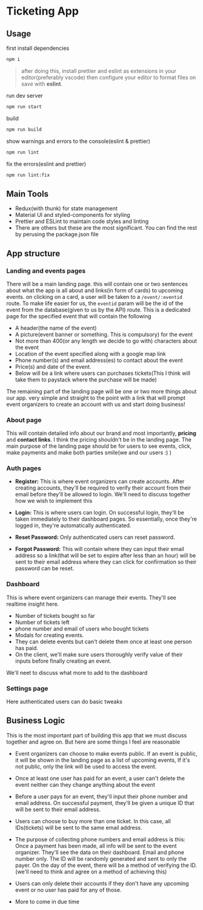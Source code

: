 # Ticketing App

## Usage 

first install dependencies

```bash
npm i 
```

> after doing this, install prettier and eslint as extensions in your editor(preferably vscode) then configure your editor to format files on save with **eslint**.

run dev server

```bash
npm run start
```

build 

```bash
npm run build
```

show warnings and errors to the console(eslint & prettier)

```bash
npm run lint
```

fix the errors(eslint and prettier)

```bash
npm run lint:fix
```

## Main Tools

- Redux(with thunk) for state management
- Material UI and styled-components for styling
- Prettier and ESLint to maintain code styles and linting
- There are others but these are the most significant. You can find the rest by perusing the package.json file


## App structure

### Landing and events pages
There will be a main landing page. this will contain one or two sentences about what the app is all about and links(in form of cards) to upcoming events. on clicking on a card, a user will be taken to a `/event/:eventid` route. To make life easier for us, the `eventid` param will be the id of the event from the database(given to us by the API) route. This is a dedicated page for the specified event that will contain the following

- A header(the name of the event)
- A picture(event banner or something. This is compulsory) for the event
- Not more than 400(or any length we decide to go with) characters about the event
- Location of the event specified along with a google map link
- Phone number(s) and email address(es) to contact about the event
- Price(s) and date of the event.
- Below will be a link where users can purchases tickets(This I think will take them to paystack where the purchase will be made)

The remaining part of the landing page will be one or two more things about our app. very simple and straight to the point with a link that will prompt event organizers to create an account with us and start doing business!

### About page

This will contain detailed info about our brand and most importantly, **pricing** and **contact links**. I think the pricing shouldn't be in the landing page. The main purpose of the landing page should be for users to see events, click, make payments and make both parties smile(we and our users :) )

### Auth pages

- **Register:** This is where event organizers can create accounts. After creating accounts, they'll be required to verify their account from their email before they'll be allowed to login. We'll need to discuss together how we wish to implement this

- **Login:** This is where users can login. On successful login, they'll be taken immediately to their dashboard pages. So essentially, once they're logged in, they're automatically authenticated.

- **Reset Password:** Only authenticated users can reset password.

- **Forgot Password:** This will contain where they can input their email address so a link(that will be set to expire after less than an hour) will be sent to their email address where they can click for confirmation so their password can be reset.

### Dashboard 

This is where event organizers can manage their events. They'll see realtime insight here. 

- Number of tickets bought so far
- Number of tickets left
- phone number and email of users who bought tickets
- Modals for creating events.
- They can delete events but can't delete them once at least one person has paid.
- On the client, we'll make sure users thoroughly verify value of their inputs before finally creating an event.

We'll neet to discuss what more to add to the dashboard

### Settings page

Here authenticated users can do basic tweaks

## Business Logic

This is the most important part of building this app that we must discuss together and agree on. But here are some things I feel are reasonable

- Event organizers can choose to make events public. If an event is public, it will be shown in the landing page as a list of upcoming events, If it's not public, only the link will be used to access the event. 

- Once at least one user has paid for an event, a user can't delete the event neither can they change anything about the event

- Before a user pays for an event, they'll input their phone number and email address. On successful payment, they'll be given a unique ID that will be sent to their email address. 

- Users can choose to buy more than one ticket. In this case, all IDs(tickets) will be sent to the same email address.

- The purpose of collecting phone numbers and email address is this: Once a payment has been made, all info will be sent to the event organizer. They'll see the data on their dashboard. Email and phone number only. The ID will be randomly generated and sent to only the payer. On the day of the event, there will be a method of verifying the ID.(we'll need to think and agree on a method of achieving this) 

- Users can only delete their accounts if they don't have any upcoming event or no user has paid for any of those.

- More to come in due time 
